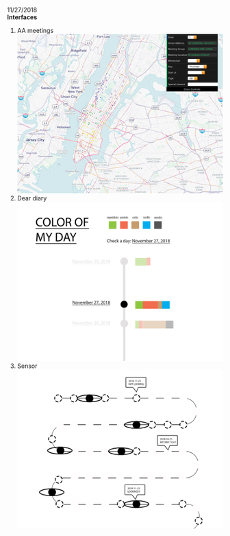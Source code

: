 11/27/2018  
**Interfaces**  
1. AA meetings
![](https://github.com/azuic/data-structures/blob/master/week13/AA.png)
2. Dear diary
![](https://github.com/azuic/data-structures/blob/master/week13/deardiary.png)
3. Sensor
![](https://github.com/azuic/data-structures/blob/master/week13/SENSOR.png)
